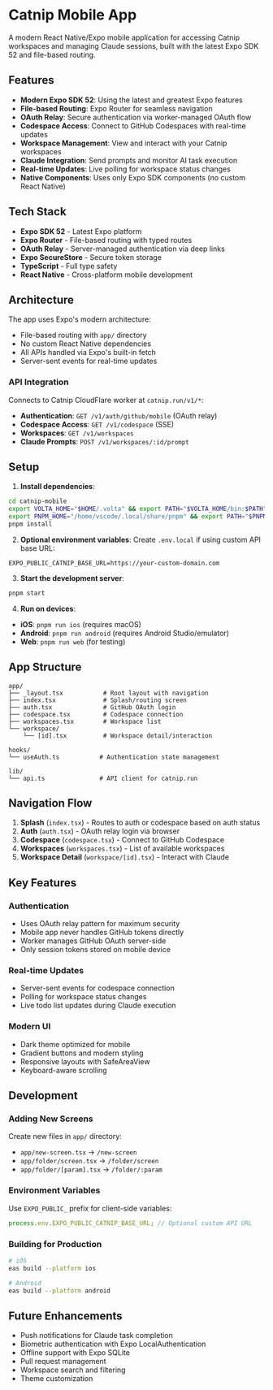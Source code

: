 # Catnip Mobile App

A modern React Native/Expo mobile application for accessing Catnip workspaces and managing Claude sessions, built with the latest Expo SDK 52 and file-based routing.

## Features

- **Modern Expo SDK 52**: Using the latest and greatest Expo features
- **File-based Routing**: Expo Router for seamless navigation
- **OAuth Relay**: Secure authentication via worker-managed OAuth flow
- **Codespace Access**: Connect to GitHub Codespaces with real-time updates
- **Workspace Management**: View and interact with your Catnip workspaces
- **Claude Integration**: Send prompts and monitor AI task execution
- **Real-time Updates**: Live polling for workspace status changes
- **Native Components**: Uses only Expo SDK components (no custom React Native)

## Tech Stack

- **Expo SDK 52** - Latest Expo platform
- **Expo Router** - File-based routing with typed routes
- **OAuth Relay** - Server-managed authentication via deep links
- **Expo SecureStore** - Secure token storage
- **TypeScript** - Full type safety
- **React Native** - Cross-platform mobile development

## Architecture

The app uses Expo's modern architecture:

- File-based routing with `app/` directory
- No custom React Native dependencies
- All APIs handled via Expo's built-in fetch
- Server-sent events for real-time updates

### API Integration

Connects to Catnip CloudFlare worker at `catnip.run/v1/*`:

- **Authentication**: `GET /v1/auth/github/mobile` (OAuth relay)
- **Codespace Access**: `GET /v1/codespace` (SSE)
- **Workspaces**: `GET /v1/workspaces`
- **Claude Prompts**: `POST /v1/workspaces/:id/prompt`

## Setup

1. **Install dependencies**:

```bash
cd catnip-mobile
export VOLTA_HOME="$HOME/.volta" && export PATH="$VOLTA_HOME/bin:$PATH"
export PNPM_HOME="/home/vscode/.local/share/pnpm" && export PATH="$PNPM_HOME:$PATH"
pnpm install
```

2. **Optional environment variables**:
   Create `.env.local` if using custom API base URL:

```
EXPO_PUBLIC_CATNIP_BASE_URL=https://your-custom-domain.com
```

3. **Start the development server**:

```bash
pnpm start
```

4. **Run on devices**:

- **iOS**: `pnpm run ios` (requires macOS)
- **Android**: `pnpm run android` (requires Android Studio/emulator)
- **Web**: `pnpm run web` (for testing)

## App Structure

```
app/
├── _layout.tsx           # Root layout with navigation
├── index.tsx             # Splash/routing screen
├── auth.tsx              # GitHub OAuth login
├── codespace.tsx         # Codespace connection
├── workspaces.tsx        # Workspace list
└── workspace/
    └── [id].tsx          # Workspace detail/interaction

hooks/
└── useAuth.ts           # Authentication state management

lib/
└── api.ts               # API client for catnip.run
```

## Navigation Flow

1. **Splash** (`index.tsx`) - Routes to auth or codespace based on auth status
2. **Auth** (`auth.tsx`) - OAuth relay login via browser
3. **Codespace** (`codespace.tsx`) - Connect to GitHub Codespace
4. **Workspaces** (`workspaces.tsx`) - List of available workspaces
5. **Workspace Detail** (`workspace/[id].tsx`) - Interact with Claude

## Key Features

### Authentication

- Uses OAuth relay pattern for maximum security
- Mobile app never handles GitHub tokens directly
- Worker manages GitHub OAuth server-side
- Only session tokens stored on mobile device

### Real-time Updates

- Server-sent events for codespace connection
- Polling for workspace status changes
- Live todo list updates during Claude execution

### Modern UI

- Dark theme optimized for mobile
- Gradient buttons and modern styling
- Responsive layouts with SafeAreaView
- Keyboard-aware scrolling

## Development

### Adding New Screens

Create new files in `app/` directory:

- `app/new-screen.tsx` → `/new-screen`
- `app/folder/screen.tsx` → `/folder/screen`
- `app/folder/[param].tsx` → `/folder/:param`

### Environment Variables

Use `EXPO_PUBLIC_` prefix for client-side variables:

```typescript
process.env.EXPO_PUBLIC_CATNIP_BASE_URL; // Optional custom API URL
```

### Building for Production

```bash
# iOS
eas build --platform ios

# Android
eas build --platform android
```

## Future Enhancements

- Push notifications for Claude task completion
- Biometric authentication with Expo LocalAuthentication
- Offline support with Expo SQLite
- Pull request management
- Workspace search and filtering
- Theme customization
